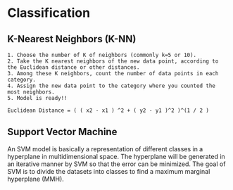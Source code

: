 # Classification
## K-Nearest Neighbors (K-NN)
	1. Choose the number of K of neighbors (commonly k=5 or 10).
	2. Take the K nearest neighbors of the new data point, according to the Euclidean distance or other distances.
	3. Among these K neighbors, count the number of data points in each category.
	4. Assign the new data point to the category where you counted the most neighbors.
	5. Model is ready!!
  
    Euclidean Distance = ( ( x2 - x1 ) ^2 + ( y2 - y1 )^2 )^(1 / 2 )  
   
## Support Vector Machine
   An SVM model is basically a representation of different classes in a hyperplane in multidimensional space. The hyperplane will be generated in an iterative manner by SVM so that the error can be minimized. The goal of SVM is to divide the datasets into classes to find a maximum marginal hyperplane (MMH).

